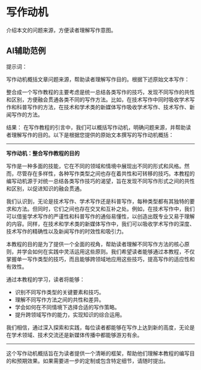 # 写作动机

介绍本文的问题来源，方便读者理解写作意图。

## AI辅助范例

提示词：

写作动机概括文章问题来源，帮助读者理解写作目的。根据下述原始文本写作：

整合成一个写作教程的主要考虑是统一总结各类写作的技巧，发现不同写作的共性和区别，方便融会贯通各类不同的写作方法。比如，在技术写作中同时吸收学术写作和科普写作的方法，在技术和学术类的新媒体写作吸收学术写作、技术写作、新闻写作的方法。

结果：
在写作教程的引言中，我们可以概括写作动机，明确问题来源，并帮助读者理解写作的目的。以下是根据您提供的原始文本撰写的写作动机概括：

---

**写作动机：整合写作教程的目的**

写作是一种多面的技能，它在不同的领域和情境中展现出不同的形式和风格。然而，尽管存在多样性，各种写作类型之间也存在着共性和可转移的技巧。本教程的编写动机源于对统一总结各类写作技巧的渴望，旨在发现不同写作形式之间的共性和区别，以促进知识的融会贯通。

我们认识到，无论是技术写作、学术写作还是科普写作，每种类型都有其独特的要求和方法。但同时，它们之间也存在交叉和互补之处。例如，在技术写作中，我们可以借鉴学术写作的严谨性和科普写作的通俗易懂性，以创造出既专业又易于理解的内容。同样，在技术和学术类的新媒体写作中，我们可以吸收学术写作的深度、技术写作的精确性以及新闻写作的时效性和吸引力。

本教程的目的是为了提供一个全面的视角，帮助读者理解不同写作方法的核心原则，并学会如何在实践中灵活运用这些原则。我们希望读者能够通过本教程，不仅掌握单一写作类型的技巧，而且能够跨领域地应用这些技巧，提高写作的适应性和有效性。

通过本教程的学习，读者将能够：

- 识别不同写作类型的关键要素和技巧。
- 理解不同写作方法之间的共性和差异。
- 学会如何在不同情境下选择合适的写作策略。
- 提升跨领域写作的能力，实现知识的综合运用。

我们相信，通过深入探索和实践，每位读者都能够在写作上达到新的高度，无论是在学术领域、技术交流还是新媒体传播中都能够游刃有余。

---

这个写作动机概括旨在为读者提供一个清晰的框架，帮助他们理解本教程的编写目的和预期效果。如果需要进一步的定制或包含特定细节，请随时提出。
